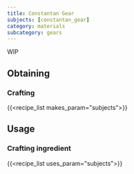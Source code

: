 ```yaml
---
title: Constantan Gear
subjects: [constantan_gear]
category: materials
subcategory: gears
---
```


WIP

Obtaining
---------

### Crafting
{{<recipe_list makes_param="subjects">}}


Usage
-----

### Crafting ingredient
{{<recipe_list uses_param="subjects">}}
